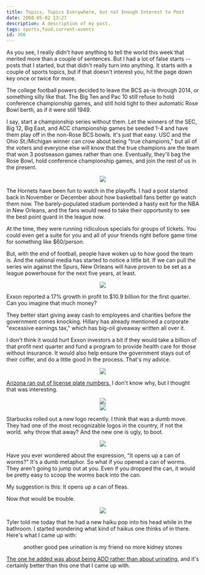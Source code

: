 ```yaml
---
title: Topics, Topics Everywhere, but not Enough Interest to Post
date: 2008-05-02 13:27
description: A description of my post.
tags: sports,food,current-events
id: 366
---
```

As you see, I really didn't have anything to tell the world this week that merited more than a couple of sentences.  But I had a lot of false starts -- posts that I started, but that didn't really turn into anything.  It starts with a couple of sports topics, but if that doesn't interest you, hit the page down key once or twice for more.

The college football powers decided to leave the BCS as-is through 2014, or something silly like that.  The Big Ten and Pac 10 still refuse to hold conference championship games, and still hold tight to their automatic Rose Bowl berth, as if it were still 1949.  

I say, start a championship series without them.  Let the winners of the SEC, Big 12, Big East, and ACC championship games be seeded 1-4 and have them play off in the non-Rose BCS bowls.  It's just that easy.  USC and the Ohio St./Michigan winner can crow about being "true champions," but all of the voters and everyone else will know that the true champions are the team that won 3 postseason games rather than one.  Eventually, they'll bag the Rose Bowl, hold conference championship games, and join the rest of us in the present.


<center><img src="/img/greenline.gif" /></center>


The Hornets have been fun to watch in the playoffs.  I had a post started back in November or December about how basketball fans better go watch them now.  The barely-populated stadium portended a hasty exit for the NBA in New Orleans, and the fans would need to take their opportunity to see the best point guard in the league now.

At the time, they were running ridiculous specials for groups of tickets.  You could even get a suite for you and all of your friends right before game time for something like $60/person.

But, with the end of football, people have woken up to how good the team is.  And the national media has started to notice a little bit.  If we can pull the series win against the Spurs, New Orleans will have proven to be set as a league powerhouse for the next five years, at least.


<center><img src="/img/greenline.gif" /></center>


Exxon reported a 17% growth in profit to $10.9 billion for the first quarter.  Can you imagine that much money?

They better start giving away cash to employees and charities before the government comes knocking.  Hillary has already mentioned a corporate "excessive earnings tax," which has big-oil giveaway written all over it.

I don't think it would hurt Exxon investors a bit if they would take a billion of that profit next quarter and fund a program to provide health care for those without insurance.  It would also help ensure the government stays out of their coffer, and do a little good in the process.  That's my advice.


<center><img src="/img/greenline.gif" /></center>


<a href="http://www.nytimes.com/2008/05/01/us/01license.html?scp=1&sq=arizona+plates&st=nyt" target="_blank">Arizona ran out of license plate numbers.</a>  I don't know why, but I thought that was interesting.


<center><img src="/img/greenline.gif" /></center>

<center><img src="/img/starbucks.jpg" /></center>



Starbucks rolled out a new logo recently.  I think that was a dumb move.  They had one of the most recognizable logos in the country, if not the world.  why throw that away?  And the new one is ugly, to boot.


<center><img src="/img/greenline.gif" /></center>


Have you ever wondered about the expression, "It opens up a can of worms?"  It's a dumb metaphor.  So what if you opened a can of worms.  They aren't going to jump out at you.  Even if you dropped the can, it would be pretty easy to scoop the worms back into the can.

My suggestion is this:  It opens up a can of fleas.

Now *that* would be trouble.


<center><img src="/img/greenline.gif" /></center>


Tyler told me today that he had a new haiku pop into his head while in the bathroom.  I started wondering what kind of haikus one thinks of in there.  Here's what I came up with:

<center>another good pee
urination is my friend
no more kidney stones</center>

<a href="http://theskinnyonbenny.com/x/tcHaikus.php">The one he added was about being ADD rather than about urinating</a>, and it's certainly better than this one that I came up with.
